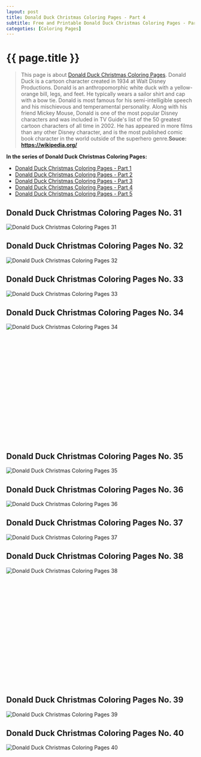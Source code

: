 ```yaml
---
layout: post
title: Donald Duck Christmas Coloring Pages - Part 4
subtitle: Free and Printable Donald Duck Christmas Coloring Pages - Part 4
categoties: [Coloring Pages]
---
```

{{ page.title }}
================
> This page is about [Donald Duck Christmas Coloring Pages](https://hoanghabelle.github.io/). Donald Duck is a cartoon character created in 1934 at Walt Disney Productions. Donald is an anthropomorphic white duck with a yellow-orange bill, legs, and feet. He typically wears a sailor shirt and cap with a bow tie. Donald is most famous for his semi-intelligible speech and his mischievous and temperamental personality. Along with his friend Mickey Mouse, Donald is one of the most popular Disney characters and was included in TV Guide's list of the 50 greatest cartoon characters of all time in 2002. He has appeared in more films than any other Disney character, and is the most published comic book character in the world outside of the superhero genre.__Souce: https://wikipedia.org/__

**In the series of Donald Duck Christmas Coloring Pages:**

* [Donald Duck Christmas Coloring Pages - Part 1](https://hoanghabelle.github.io/2017/11/17/Donald-Duck-Christmas-Coloring-Pages-part-1.html)
* [Donald Duck Christmas Coloring Pages - Part 2](https://hoanghabelle.github.io/2017/11/17/Donald-Duck-Christmas-Coloring-Pages-part-2.html)
* [Donald Duck Christmas Coloring Pages - Part 3](https://hoanghabelle.github.io/2017/11/17/Donald-Duck-Christmas-Coloring-Pages-part-3.html)
* [Donald Duck Christmas Coloring Pages - Part 4](https://hoanghabelle.github.io/2017/11/17/Donald-Duck-Christmas-Coloring-Pages-part-4.html)
* [Donald Duck Christmas Coloring Pages - Part 5](https://hoanghabelle.github.io/2017/11/17/Donald-Duck-Christmas-Coloring-Pages-part-5.html)
## Donald Duck Christmas Coloring Pages No. 31
![Donald Duck Christmas Coloring Pages 31](https://hoanghabelle.github.io/img2/Donald-Duck-Christmas-Coloring-Pages%20(31).jpg "Donald Duck Christmas Coloring Pages 31")

## Donald Duck Christmas Coloring Pages No. 32
![Donald Duck Christmas Coloring Pages 32](https://hoanghabelle.github.io/img2/Donald-Duck-Christmas-Coloring-Pages%20(32).jpg "Donald Duck Christmas Coloring Pages 32")

## Donald Duck Christmas Coloring Pages No. 33
![Donald Duck Christmas Coloring Pages 33](https://hoanghabelle.github.io/img2/Donald-Duck-Christmas-Coloring-Pages%20(33).jpg "Donald Duck Christmas Coloring Pages 33")

## Donald Duck Christmas Coloring Pages No. 34
![Donald Duck Christmas Coloring Pages 34](https://hoanghabelle.github.io/img2/Donald-Duck-Christmas-Coloring-Pages%20(34).jpg "Donald Duck Christmas Coloring Pages 34")

<script async src="//pagead2.googlesyndication.com/pagead/js/adsbygoogle.js"></script><!-- Texxtonly --><ins class="adsbygoogle" style="display:inline-block;width:336px;height:280px" data-ad-client="ca-pub-6753140515841889" data-ad-slot="3207852233"></ins><script>(adsbygoogle = window.adsbygoogle || []).push({}); </script>

## Donald Duck Christmas Coloring Pages No. 35
![Donald Duck Christmas Coloring Pages 35](https://hoanghabelle.github.io/img2/Donald-Duck-Christmas-Coloring-Pages%20(35).jpg "Donald Duck Christmas Coloring Pages 35")

## Donald Duck Christmas Coloring Pages No. 36
![Donald Duck Christmas Coloring Pages 36](https://hoanghabelle.github.io/img2/Donald-Duck-Christmas-Coloring-Pages%20(36).jpg "Donald Duck Christmas Coloring Pages 36")

## Donald Duck Christmas Coloring Pages No. 37
![Donald Duck Christmas Coloring Pages 37](https://hoanghabelle.github.io/img2/Donald-Duck-Christmas-Coloring-Pages%20(37).jpg "Donald Duck Christmas Coloring Pages 37")

## Donald Duck Christmas Coloring Pages No. 38
![Donald Duck Christmas Coloring Pages 38](https://hoanghabelle.github.io/img2/Donald-Duck-Christmas-Coloring-Pages%20(38).jpg "Donald Duck Christmas Coloring Pages 38")

<script async src="//pagead2.googlesyndication.com/pagead/js/adsbygoogle.js"></script><!-- Texxtonly --><ins class="adsbygoogle" style="display:inline-block;width:336px;height:280px" data-ad-client="ca-pub-6753140515841889" data-ad-slot="3207852233"></ins><script>(adsbygoogle = window.adsbygoogle || []).push({}); </script>

## Donald Duck Christmas Coloring Pages No. 39
![Donald Duck Christmas Coloring Pages 39](https://hoanghabelle.github.io/img2/Donald-Duck-Christmas-Coloring-Pages%20(39).jpg "Donald Duck Christmas Coloring Pages 39")

## Donald Duck Christmas Coloring Pages No. 40
![Donald Duck Christmas Coloring Pages 40](https://hoanghabelle.github.io/img2/Donald-Duck-Christmas-Coloring-Pages%20(40).jpg "Donald Duck Christmas Coloring Pages 40")


